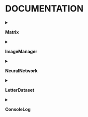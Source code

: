 # DOCUMENTATION

<details>
<summary>

**Matrix**

</summary>

- ***

	<details>
	<summary>Add</summary>

	- >Add some matrix m to this ; does this + scal * m
	- _Matrix Add(Matrix m, double scal, boolean broadcast)_
	- _Matrix Add(Matrix m)_
		- broadcast to false et scal = 1
	- _Matrix Add(Matrix m, double scal)_
		- broadcast to false

	</details>

- ***

	<details>
	<summary>AvgLine</summary>

	- >Compute the column matrix of the average of each row from this
	- _Matrix AvgLine()_

	</details>

- ***

	<details>
	<summary>C</summary>

	- >Crée une copie de la matrice - utile pour faire les opérations Add en gardant le résultat sur une autre matrice
	- _Matrix C()_

	</details>

- ***

	<details>
	<summary>ColToArray</summary>

	- >Create an array from a _j-th_ column
	- _double[] ColToArray(int j)_

	</details>

- ***

	<details>
	<summary>ColumnFromArray</summary>

	- >Set _j-th_ column from a double array
	- _Matrix ColumnFromArray(int j, double[] col)_

	</details>

- ***

	<details>
	<summary>Comatrix</summary>

	- >Return the comatrix
	- _Matrix Comatrix()_

	</details>

- ***

	<details>
	<summary>ComutCol</summary>

	- >Comut col j1 and j2
	- _Matrix ComutCol(int j1, int j2)_

	</details>

- ***

	<details>
	<summary>Contains</summary>

	- >Check if this matrix contain _val_
	- _boolean Contains(double val)_

	</details>

- ***

	<details>
	<summary>Debug</summary>

	- >Print the matrix in the console
	- _void Debug()_

	</details>

- ***

	<details>
	<summary>DebugCol</summary>

	- >Debug column j of this matrix
	- _void DebugCol(int j)_

	</details>

- ***

	<details>
	<summary>DebugShape</summary>

	- >Debug the shape of this matrix
	- _void DebugShape()_

	</details>

- ***

	<details>
	<summary>Delete</summary>

	- >
	- _void Delete()_

	</details>

- ***

	<details>
	<summary>Det</summary>

	- >Return matrix determinant
	- _double Det()_

	</details>

- ***

	<details>
	<summary>Dilat</summary>

	- >Dilat j-th column by -scal-
	- _Matrix Dilat(int j, double scal)_

	</details>

- ***

	<details>
	<summary>Fill</summary>

	- >Fill the matrix with some value val
	- _void Fill(double val)_

	</details>

- ***

	<details>
	<summary>FromArray</summary>

	- >Copy the value of an array in the matrix
	- _Matrix FromArray(double[][] val)_

	</details>

- ***

	<details>
	<summary>Get</summary>

	- >Get value of i, j
	- _double Get(int i, int j)_

	</details>

- ***

	<details>
	<summary>GetCol</summary>

	- >Create a new matrix with the column with indices in jList, restreint entre _startCol_ et _endCol_
	- _Matrix GetCol(int[] jList, int startCol, int endCol)_
	- _Matrix GetCol(int j)_
		- Ne prend que la colonne j
	- _Matrix GetCol(int a, int b)_
		- Range is inclusive
	- _Matrix GetCol(int[] jList)_
		- Pas de limite de colonnes
	- _Matrix GetCol(int[] jList, int numCol)_
		- startCol = 0

	</details>

- ***

	<details>
	<summary>HProduct</summary>

	- >Hadamard Product : Multiply the coefficient of this matrix by the ones of another one
	- _Matrix HProduct(Matrix m)_

	</details>

- ***

	<details>
	<summary>HasNAN</summary>

	- >Check if this matrix contain a _NaN_
	- _boolean HasNAN()_

	</details>

- ***

	<details>
	<summary>Identity</summary>

	- >Create identity matrix if the matrix is a square one
	- _Matrix Identity()_

	</details>

- ***

	<details>
	<summary>Init</summary>

	- >
	- _void Init()_

	</details>

- ***

	<details>
	<summary>Inversed</summary>

	- >Return the inversed matrix
	- _Matrix Inversed()_

	</details>

- ***

	<details>
	<summary>LoadString</summary>

	- >Load this matrix from a string array
	- _void LoadString(String[] lignes)_

	</details>

- ***

	<details>
	<summary>Map</summary>

	- >Map funciton func (using (x) -> notation) to this
	- _Matrix Map(FunctionMap func)_

	</details>

- ***

	<details>
	<summary>Matrix</summary>

	- >Made to create fast square matrixes
	- _Matrix(int _n)_

	</details>

- ***

	<details>
	<summary>MinMatrix</summary>

	- >Return the associated matrix from minor i, j
	- _Matrix MinMatrix(int i, int j)_

	</details>

- ***

	<details>
	<summary>Mult</summary>

	- >Create a new matrix, which is this * m
	- _Matrix Mult(Matrix m)_

	</details>

- ***

	<details>
	<summary>NormColumn</summary>

	- >Sum of each column is scaled to be 1
	- _Matrix NormColumn()_

	</details>

- ***

	<details>
	<summary>Random</summary>

	- >Every value of the matrix random from min to max
	- _Matrix Random(double min, double max)_
	- _Matrix Random()_
		- Retourne une matrice aléatoire à valeurs dans [0;1]

	</details>

- ***

	<details>
	<summary>SaveToString</summary>

	- >Save this matrix into a string array
	- _String[] SaveToString(boolean doLog)_
	- _String[] SaveToString()_
		- Ne retourne pas de log

	</details>

- ***

	<details>
	<summary>Scale</summary>

	- >Scale matrix by some factor
	- _Matrix Scale(double scal)_

	</details>

- ***

	<details>
	<summary>Set</summary>

	- >Change the i, j value to value val
	- _void Set(int i, int j, double val)_

	</details>

- ***

	<details>
	<summary>SumCol</summary>

	- >Sum coeff from j-th column
	- _double SumCol(int j)_

	</details>

- ***

	<details>
	<summary>T</summary>

	- >Create a new matrix, equal to the transposed matrix of this
	- _Matrix T()_

	</details>

</details><details>
<summary>

**ImageManager**

</summary>

</details><details>
<summary>

**NeuralNetwork**

</summary>

</details><details>
<summary>

**LetterDataset**

</summary>

</details><details>
<summary>

**ConsoleLog**

</summary>

</details>